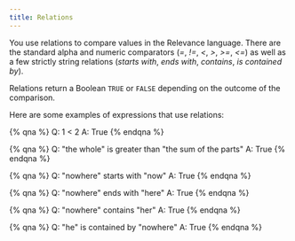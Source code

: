 ```yaml
---
title: Relations
---
```


You use relations to compare values in the Relevance language. There are the
standard alpha and numeric comparators (*=*, *!=*, *<*, *>*, *>=*, *<=*) as well as a few strictly
string relations (*starts with*, *ends with*, *contains*, *is contained by*). 


Relations return a Boolean `TRUE` or `FALSE` depending on the outcome of the comparison.


Here are some examples of expressions that use relations:

{% qna %}
Q: 1 < 2
A: True
{% endqna %}

{% qna %}
Q: "the whole" is greater than "the sum of the parts"
A: True
{% endqna %}

{% qna %}
Q: "nowhere" starts with "now"
A: True
{% endqna %}

{% qna %}
Q: "nowhere" ends with "here"
A: True
{% endqna %}

{% qna %}
Q: "nowhere" contains "her"
A: True
{% endqna %}

{% qna %}
Q: "he" is contained by "nowhere"
A: True
{% endqna %}


